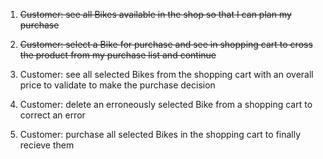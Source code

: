 1. ~~Customer: see all Bikes available in the shop so that I can plan my purchase~~

2. ~~Customer: select a Bike for purchase and see in shopping cart to cross the product from my purchase list and continue~~

3. Customer: see all selected Bikes from the shopping cart with an overall price to validate to make the purchase decision

4. Customer: delete an erroneously selected Bike from a shopping cart to correct an error

5. Customer: purchase all selected Bikes in the shopping cart to finally recieve them
